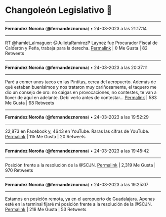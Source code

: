 # Changoleón Legislativo 🙈
*****
**Fernández Noroña** (**@fernandeznorona**) • 24-03-2023 a las 21:17:14
*****
RT @hamlet_almaguer: @JulietaRamirezP Laynez fue Procurador Fiscal de Calderón y Peña, trabaja para la derecha.
[Permalink](https://twitter.com/fernandeznorona/status/1639496643434233856) | 0 Me Gusta | 82 Retweets
*****
**Fernández Noroña** (**@fernandeznorona**) • 24-03-2023 a las 20:37:11
*****
Paré a comer unos tacos en las Pintitas, cerca del aeropuerto. Además de qué estaban buenísimos y nos trataron muy cariñosamente, el taquero me dio un consejo de oro: no caigas en provocaciones, no contestes, te van a llover de aquí en adelante. Debí verlo antes de contestar…
[Permalink](https://twitter.com/fernandeznorona/status/1639486561849835521) | 583 Me Gusta | 98 Retweets
*****
**Fernández Noroña** (**@fernandeznorona**) • 24-03-2023 a las 19:52:29
*****
22,873 en Facebook y, 4643 en YouTube. Raras las cifras de YouTube.
[Permalink](https://twitter.com/fernandeznorona/status/1639475312621764608) | 115 Me Gusta | 20 Retweets
*****
**Fernández Noroña** (**@fernandeznorona**) • 24-03-2023 a las 19:45:42
*****
Posición frente a la resolución de la ⁦@SCJN⁩.
[Permalink](https://twitter.com/fernandeznorona/status/1639473606886592513) | 2,319 Me Gusta | 970 Retweets
*****
**Fernández Noroña** (**@fernandeznorona**) • 24-03-2023 a las 19:25:07
*****
Estamos en posición remota, ya en el aeropuerto de Guadalajara. Apenas esté en la terminal fijaré mi posición frente a la resolución de la @SCJN.
[Permalink](https://twitter.com/fernandeznorona/status/1639468426501451780) | 219 Me Gusta | 53 Retweets